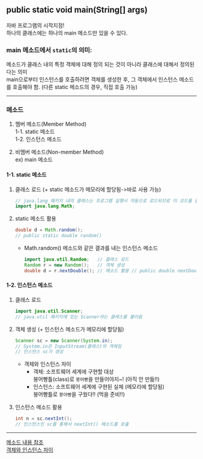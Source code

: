 
## public static void main(String[] args)
자바 프로그램의 시작지점!  
하나의 클래스에는 하나의 main 메소드만 있을 수 있다.  
### main 메소드에서 `static`의 의미:  
메소드가 클래스 내의 특정 객체에 대해 정의 되는 것이 아니라 클래스에 대해서 정의된다는 의미  
main으로부터 인스턴스를 호출하려면 객체를 생성한 후, 그 객체에서 인스턴스 메소드를 호출해야 함. (다른 static 메소드의 경우, 직접 호출 가능)  

-----------
### 메소드

1. 멤버 메소드(Member Method)  
  1-1. static 메소드  
  1-2. 인스턴스 메소드  
  
2. 비멤버 메소드(Non-member Method)  
   ex) main 메소드  

#### 1-1. static 메소드  
  1) 클래스 로드 (+ static 메소드가 메모리에 할당됨->바로 사용 가능)  
     ```java
     // java.lang 패키지 내의 클래스는 프로그램 실행시 자동으로 로드되므로 이 코드를 쓸 필요 없음
     import java.lang.Math;
     ```
  
  2) static 메소드 활용  
     ```java
     double d = Math.random();
     // public static double random()
     ```
     * Math.random() 메소드와 같은 결과를 내는 인스턴스 메소드  
       ```java
       import java.util.Random;   // 클래스 로드
       Random r = new Random();   // 객체 생성
       double d = r.nextDouble(); // 메소드 활용 // public double nextDouble()
       ```
       
     
#### 1-2. 인스턴스 메소드  
  1) 클래스 로드  
     ```java
     import java.util.Scanner;
     // java.util 패키지에 있는 Scanner라는 클래스를 불러옴
     ```
  2) 객체 생성 (+ 인스턴스 메소드가 메모리에 할당됨)  
     ```java
     Scanner sc = new Scanner(System.in);
     // System.in은 InputStream(클래스)의 객체임
     // 인스턴스 sc가 생성
     ```
     - 객체와 인스턴스 차이  
       - 객체: 소프트웨어 세계에 구현할 대상   
         붕어빵틀(class)로 `붕어빵`을 만들어야지~! (아직 안 만듦!!)           
       - 인스턴스: 소프트웨어 세계에 구현된 실체 (메모리에 할당됨)  
         붕어빵틀로 `붕어빵`을 구웠다!! (먹을 준비!!)  
         
  3) 인스턴스 메소드 활용  
     ```java
     int n = sc.nextInt();
     // 인스턴스인 sc를 통해서 nextInt() 메소드를 호출
     ```

___
 [메소드 내용 참조](http://kin.naver.com/qna/detail.nhn?d1id=1&dirId=1040201&docId=64370479&qb=7J247Iqk7YS07IqkIOuplOyGjOuTnCDtgbTrnpjsiqQg66mU7IaM65Oc&enc=utf8&section=kin&rank=1&search_sort=0&spq=0&pid=gKa/Cwoi5Ulssu0DroZsss--072431&sid=TMF@qbRSwUwAAEYZTLA)  
 [객체와 인스턴스 차이](http://cerulean85.tistory.com/149)  
